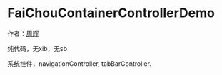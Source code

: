 # FaiChouContainerControllerDemo

作者：[周辉](http://faichou.space)

纯代码，无xib，无sb

系统控件，navigationController, tabBarController.


